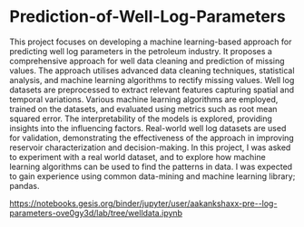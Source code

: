# Prediction-of-Well-Log-Parameters
This project focuses on developing a machine learning-based approach for predicting well log parameters in the petroleum industry. It proposes a comprehensive approach for well data cleaning and prediction of missing values. The approach utilises advanced data cleaning techniques, statistical analysis, and machine learning algorithms to rectify missing values. Well log datasets are preprocessed to extract relevant features capturing spatial and temporal variations. Various machine learning algorithms are employed, trained on the datasets, and evaluated using metrics such as root mean squared error. The interpretability of the models is explored, providing insights into the influencing factors. Real-world well log datasets are used for validation, demonstrating the effectiveness of the approach in improving reservoir characterization and decision-making. 
In this project, I was asked to experiment with a real world dataset, and to explore how machine learning algorithms can be used to find the patterns in data. I was expected to gain experience using common data-mining and machine learning library; pandas.


https://notebooks.gesis.org/binder/jupyter/user/aakankshaxx-pre--log-parameters-ove0gy3d/lab/tree/welldata.ipynb
